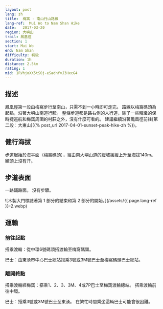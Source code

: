 ```yaml
---
layout: post
lang: zh
title:  梅窩 - 南山行山路線
lang-ref:  Mui Wo to Nam Shan Hike
date:   2017-03-20
region: 大嶼山
trail: 鳳凰徑
section: 1
start: Mui Wo
end: Nam Shan
difficulty: 初級
duration: 1h
distance: 2.5km
rating: 1
mid: 1RVhjoXX5tSOj-eSadnfvJ3HxcG4
---
```

## 描述

鳳凰徑第一段由梅窩步行至南山，只需不到一小時即可走完。 路線以梅窩碼頭為起點，沿著大嶼山南道行駛。 整條步道都是路右側的人行道，除了一些精緻的保時捷巡航和梅窩周圍的村莊之外，沒有什麼可看的。 建議繼續沿著鳳凰徑前往[第二段：大東山]({% post_url 2017-04-01-sunset-peak-hike-zh %})。

## 健行海拔

步道起始於海平面（梅窩碼頭），經由南大嶼山道的緩坡緩緩上升至海拔140m。 額頭上沒有汗。

## 步道表面

一路鋪路面。 沒有步驟。

![木製大門標誌著第 1 部分的結束和第 2 部分的開始。](/assets/{{ page.lang-ref }}-2.webp)

## 運輸

### 前往起點

搭乘渡輪：從中環6號碼頭搭渡輪至梅窩碼頭。

巴士：由東湧市中心巴士總站搭乘3號或3M號巴士至梅窩碼頭巴士總站。

### 離開終點

搭乘渡輪經梅窩：搭乘1、2、3、3M、4或7P巴士至梅窩渡輪總站。 搭乘渡輪前往中環。

巴士：搭乘3號或3M號巴士至東湧。 在繁忙時間乘坐這輛巴士可能會很困難。